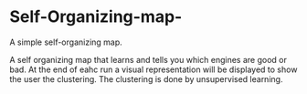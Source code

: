 # Self-Organizing-map-
A simple self-organizing map.

A self organizing map that learns and tells you which engines are good or bad. At the end of eahc run a visual representation will be displayed
to show the user the clustering. The clustering is done by unsupervised learning.
